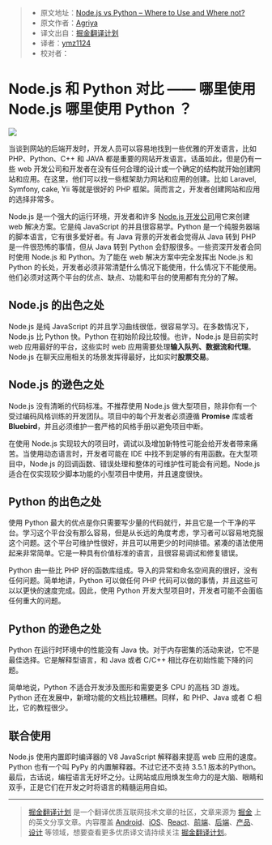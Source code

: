 > * 原文地址：[Node.js vs Python – Where to Use and Where not?](https://www.agriya.com/blog/2016/07/13/nodejs-vs-python-where-to-use-and-where-not/)
> * 原文作者：[Agriya](https://www.agriya.com/blog/author/ace/)
> * 译文出自：[掘金翻译计划](https://github.com/xitu/gold-miner)
> * 译者：[ymz1124](https://github.com/ymz1124)
> * 校对者：

# Node.js 和 Python 对比 —— 哪里使用 Node.js 哪里使用 Python ？

![](https://www.agriya.com/blog/wp-content/uploads/2016/07/nodejs-vs-python.png)

当谈到网站的后端开发时，开发人员可以容易地找到一些优雅的开发语言，比如 PHP、Python、C++ 和 JAVA 都是重要的网站开发语言。话虽如此，但是仍有一些 web 开发公司和开发者在没有任何合理的设计或一个确定的结构就开始创建网站和应用。在这里，他们可以找一些框架助力网站和应用的创建。比如 Laravel, Symfony, cake, Yii 等就是很好的 PHP 框架。简而言之，开发者创建网站和应用的选择非常多。

Node.js 是一个强大的运行环境，开发者和许多 [Node.js 开发公司](https://www.agriya.com/services/node.js-development)用它来创建 web 解决方案。它是纯 JavaScript 的并且很容易学。Python 是一个纯服务器端的脚本语言，它有很多爱好者。有 Java 背景的开发者会觉得从 Java 转到 PHP 是一件很恐怖的事情，但从 Java 转到 Python 会舒服很多。一些资深开发者会同时使用 Node.js 和 Python。为了能在 web 解决方案中完全发挥出 Node.js 和 Python 的长处，开发者必须非常清楚什么情况下能使用，什么情况下不能使用。他们必须对这两个平台的优点、缺点、功能和平台的使用都有充分的了解。

## Node.js 的出色之处

Node.js 是纯 JavaScript 的并且学习曲线很低，很容易学习。在多数情况下，Node.js 比 Python 快。Python 在初始阶段比较慢。也许，Node.js 是目前实时 web 应用最好的平台，这些实时 web 应用需要处理**输入队列、数据流和代理**。Node.js 在聊天应用相关的场景发挥得最好，比如实时**股票交易**。

## Node.js 的逊色之处

Node.js 没有清晰的代码标准。不推荐使用 Node.js 做大型项目，除非你有一个受过编码风格训练的开发团队。项目中的每个开发者必须遵循 **Promise** 库或者 **Bluebird**，并且必须维护一套严格的风格手册以避免项目中断。

在使用 Node.js 实现较大的项目时，调试以及增加新特性可能会给开发者带来痛苦。当使用动态语言时，开发者可能在 IDE 中找不到足够的有用函数。在大型项目中，Node.js 的回调函数、错误处理和整体的可维护性可能会有问题。Node.js 适合在仅实现较少脚本功能的小型项目中使用，并且速度很快。

## Python 的出色之处

使用 Python 最大的优点是你只需要写少量的代码就行，并且它是一个干净的平台。学习这个平台没有那么容易，但是从长远的角度考虑，学习者可以容易地克服这个问题。这个平台可维护性很好，并且可以用更少的时间排错。紧凑的语法使用起来非常简单。它是一种具有价值标准的语言，且很容易调试和修复错误。

Python 由一些比 PHP 好的函数库组成。导入的异常和命名空间真的很好，没有任何问题。简单地讲，Python 可以做任何 PHP 代码可以做的事情，并且这些可以以更快的速度完成。因此，使用 Python 开发大型项目时，开发者可能不会面临任何重大的问题。

## Python 的逊色之处

Python 在运行时环境中的性能没有 Java 快。对于内存密集的活动来说，它不是最佳选择。它是解释型语言，和 Java 或者 C/C++ 相比存在初始性能下降的问题。

简单地说，Python 不适合开发涉及图形和需要更多 CPU 的高档 3D 游戏。Python 还在发展中，新增功能的文档比较糟糕。同样，和 PHP、Java 或者 C 相比，它的教程很少。

## 联合使用

Node.js 使用内置即时编译器的 V8 JavaScript 解释器来提高 web 应用的速度。Python 也有一个叫 PyPy 的内置解释器。不过它还不支持 3.5.1 版本的Python。最后，古话说，编程语言无好坏之分。让网站或应用焕发生命力的是大脑、眼睛和双手，正是它们在开发之时将语言的精髓运用自如。

---

> [掘金翻译计划](https://github.com/xitu/gold-miner) 是一个翻译优质互联网技术文章的社区，文章来源为 [掘金](https://juejin.im) 上的英文分享文章。内容覆盖 [Android](https://github.com/xitu/gold-miner#android)、[iOS](https://github.com/xitu/gold-miner#ios)、[React](https://github.com/xitu/gold-miner#react)、[前端](https://github.com/xitu/gold-miner#前端)、[后端](https://github.com/xitu/gold-miner#后端)、[产品](https://github.com/xitu/gold-miner#产品)、[设计](https://github.com/xitu/gold-miner#设计) 等领域，想要查看更多优质译文请持续关注 [掘金翻译计划](https://github.com/xitu/gold-miner)。
